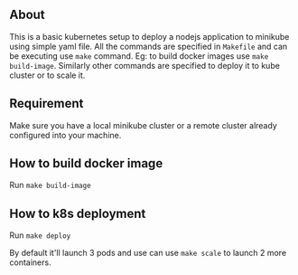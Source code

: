 ## About
This is a basic kubernetes setup to deploy a nodejs application to minikube using simple yaml file. All the commands are specified in `Makefile` and can be executing use `make` command. Eg: to build docker images use `make build-image`. Similarly other commands are specified to deploy it to kube cluster or to scale it.

## Requirement
Make sure you have a local minikube cluster or a remote cluster already configured into your machine.

## How to build docker image
Run `make build-image`

## How to k8s deployment
Run `make deploy`

By default it'll launch 3 pods and use can use `make scale` to launch 2 more containers.